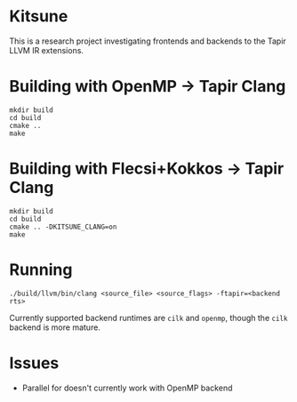 Kitsune 
================================

This is a research project investigating frontends and backends to the Tapir
LLVM IR extensions.

Building with OpenMP -> Tapir Clang
===================================
    mkdir build
    cd build
    cmake ..
    make

Building with Flecsi+Kokkos -> Tapir Clang
==========================================
    mkdir build
    cd build
    cmake .. -DKITSUNE_CLANG=on
    make 

Running
=======
    ./build/llvm/bin/clang <source_file> <source_flags> -ftapir=<backend rts>

Currently supported backend runtimes are `cilk` and `openmp`, though the `cilk`
backend is more mature.  

Issues
=======
- Parallel for doesn't currently work with OpenMP backend

